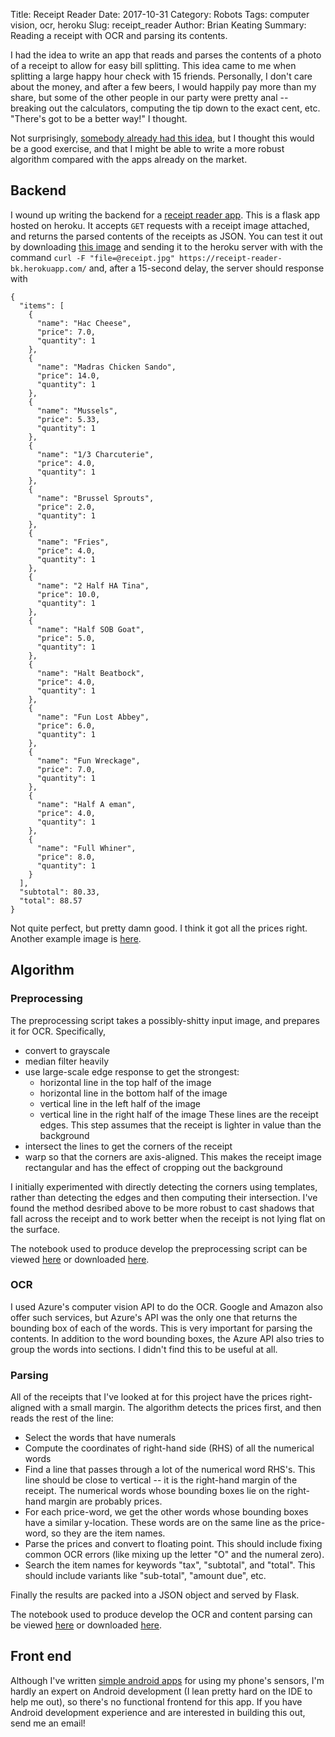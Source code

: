 Title: Receipt Reader
Date: 2017-10-31
Category: Robots
Tags: computer vision, ocr, heroku
Slug: receipt_reader
Author: Brian Keating
Summary: Reading a receipt with OCR and parsing its contents.

I had the idea to write an app that reads and parses the contents of a photo of a receipt to allow for easy bill splitting. This idea came to me when splitting a large happy hour check with 15 friends. Personally, I don't care about the money, and after a few beers, I would happily pay more than my share, but some of the other people in our party were pretty anal -- breaking out the calculators, computing the tip down to the exact cent, etc. "There's got to be a better way!" I thought.  

Not surprisingly, [somebody already had this idea](https://play.google.com/store/apps/details?id=com.bring10.tab&hl=en), but I thought this would be a good exercise, and that I might be able to write a more robust algorithm compared with the apps already on the market.


## Backend

I wound up writing the backend for a [receipt reader app](https://github.com/brikeats/receipt-reader). This is a flask app hosted on heroku. It accepts `GET` requests with a receipt image attached, and returns the parsed contents of the receipts as JSON. You can test it out by downloading [this image]({static}/images/receipt.jpg) and sending it to the heroku server with with the command `curl -F "file=@receipt.jpg" https://receipt-reader-bk.herokuapp.com/` and, after a 15-second delay, the server should response with 

    {
      "items": [
        {
          "name": "Hac Cheese", 
          "price": 7.0, 
          "quantity": 1
        }, 
        {
          "name": "Madras Chicken Sando", 
          "price": 14.0, 
          "quantity": 1
        }, 
        {
          "name": "Mussels", 
          "price": 5.33, 
          "quantity": 1
        }, 
        {
          "name": "1/3 Charcuterie", 
          "price": 4.0, 
          "quantity": 1
        }, 
        {
          "name": "Brussel Sprouts", 
          "price": 2.0, 
          "quantity": 1
        }, 
        {
          "name": "Fries", 
          "price": 4.0, 
          "quantity": 1
        }, 
        {
          "name": "2 Half HA Tina", 
          "price": 10.0, 
          "quantity": 1
        }, 
        {
          "name": "Half SOB Goat", 
          "price": 5.0, 
          "quantity": 1
        }, 
        {
          "name": "Halt Beatbock", 
          "price": 4.0, 
          "quantity": 1
        }, 
        {
          "name": "Fun Lost Abbey", 
          "price": 6.0, 
          "quantity": 1
        }, 
        {
          "name": "Fun Wreckage", 
          "price": 7.0, 
          "quantity": 1
        }, 
        {
          "name": "Half A eman", 
          "price": 4.0, 
          "quantity": 1
        }, 
        {
          "name": "Full Whiner", 
          "price": 8.0, 
          "quantity": 1
        }
      ], 
      "subtotal": 80.33, 
      "total": 88.57
    }

Not quite perfect, but pretty damn good. I think it got all the prices right. Another example image is [here]({static}/images/receipt2.jpg).


## Algorithm

### Preprocessing

The preprocessing script takes a possibly-shitty input image, and prepares it for OCR. Specifically,

* convert to grayscale
* median filter heavily
* use large-scale edge response to get the strongest:
    - horizontal line in the top half of the image
    - horizontal line in the bottom half of the image
    - vertical line in the left half of the image
    - vertical line in the right half of the image
   These lines are the receipt edges. This step assumes that the receipt is lighter in value than the background
* intersect the lines to get the corners of the receipt
* warp so that the corners are axis-aligned. This makes the receipt image rectangular and has the effect of cropping out the background

I initially experimented with directly detecting the corners using templates, rather than detecting the edges and then computing their intersection. I've found the method desribed above to be more robust to cast shadows that fall across the receipt and to work better when the receipt is not lying flat on the surface.

The notebook used to produce develop the preprocessing script can be viewed [here]({static}/notebooks/preprocess.html) or downloaded [here]({static}/notebooks/preprocess.ipynb).

### OCR

I used Azure's computer vision API to do the OCR. Google and Amazon also offer such services, but Azure's API was the only one that returns the bounding box of each of the words. This is very important for parsing the contents. In addition to the word bounding boxes, the Azure API also tries to group the words into sections. I didn't find this to be useful at all.

### Parsing

All of the receipts that I've looked at for this project have the prices right-aligned with a small margin. The algorithm detects the prices first, and then reads the rest of the line:

* Select the words that have numerals
* Compute the coordinates of right-hand side (RHS) of all the numerical words
* Find a line that passes through a lot of the numerical word RHS's. This line should be close to vertical -- it is the right-hand margin of the receipt. The numerical words whose bounding boxes lie on the right-hand margin are probably prices.
* For each price-word, we get the other words whose bounding boxes have a similar y-location. These words are on the same line as the price-word, so they are the item names. 
* Parse the prices and convert to floating point. This should include fixing common OCR errors (like mixing up the letter "O" and the numeral zero).
* Search the item names for keywords "tax", "subtotal", and "total". This should include variants like "sub-total", "amount due", etc.

Finally the results are packed into a JSON object and served by Flask.

The notebook used to produce develop the OCR and content parsing can be viewed [here]({static}/notebooks/azure_api.html) or downloaded [here]({static}/notebooks/azure_api.ipynb).

## Front end

Although I've written [simple android apps](https://github.com/brikeats/Compass) for using my phone's sensors, I'm hardly an expert on Android development (I lean pretty hard on the IDE to help me out), so there's no functional frontend for this app. If you have Android development experience and are interested in building this out, send me an email!
